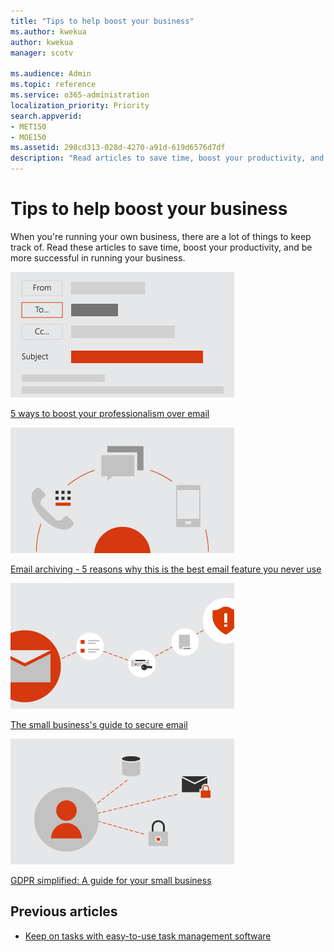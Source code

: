 ```yaml
---
title: "Tips to help boost your business"
ms.author: kwekua
author: kwekua
manager: scotv

ms.audience: Admin
ms.topic: reference
ms.service: o365-administration
localization_priority: Priority
search.appverid:
- MET150
- MOE150
ms.assetid: 298cd313-028d-4270-a91d-619d6576d7df
description: "Read articles to save time, boost your productivity, and be more successful in running your business."
---
```


# Tips to help boost your business

When you're running your own business, there are a lot of things to keep track of. Read these articles to save time, boost your productivity, and be more successful in running your business.
  
[![Conceptual art image](../media/8b3ea2b0-e7e9-4547-813a-33babed3bb84.png)](https://support.office.com/article/e9da47c4-9b89-4b49-b945-a204aeea6726.aspx)
  
[5 ways to boost your professionalism over email](https://go.microsoft.com/fwlink/?linkid=2004110)
  
[![conceptual art image](../media/62aab056-ddd0-4328-847e-2bbbf7d04dac.png)](https://support.office.com/article/10f1fa35-f33a-4cb7-838c-a7f3e6228b20.aspx)
  
[Email archiving - 5 reasons why this is the best email feature you never use](https://go.microsoft.com/fwlink/?linkid=2004110)
  
[![Conceptual art image](../media/b8dd07bd-d380-4c89-a768-4727fd8d6de4.png)](https://support.office.com/article/c6c261e3-d50a-43a6-816f-35fe1e53acc6.aspx)
  
[The small business's guide to secure email](https://go.microsoft.com/fwlink/?linkid=864494)
  
[![Conceptual art image](../media/d27bf69c-3bab-4b6f-8490-6ac7c1edc761.png)](https://support.office.com/article/cc0e480f-973e-4412-a27b-8a52108d6d51.aspx)
  
[GDPR simplified: A guide for your small business](../security-and-compliance/gdpr-compliance.md)
  
## Previous articles

- [Keep on tasks with easy-to-use task management software](https://go.microsoft.com/fwlink/?linkid=2004110)
    

